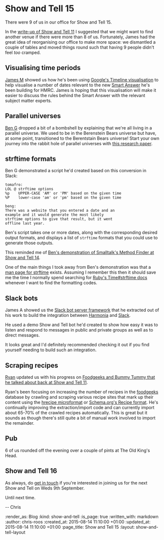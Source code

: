 Show and Tell 15
================

There were 9 of us in our office for Show and Tell 15.

In the [write-up of Show and Tell 11][show-and-tell-11] I suggested that we might want to find another venue if there were more than 8 of us. Fortunately, James had the great idea of reorganising our office to make more space: we dismantled a couple of tables and moved things round such that having 9 people didn't feel _too_ cramped.

## Visualising time periods

[James M][james-m] showed us how he's been using [Google's Timeline visualisation][timelines] to help visualise a number of dates relevant to the new [Smart Answer][smart-answers] he's been building for HMRC. James is hoping that this visualisation will make it easier to discuss the rules behind the Smart Answer with the relevant subject matter experts.

## Parallel universes

[Ben G][ben-g] dropped a bit of a bombshell by explaining that we're all living in a parallel universe. We used to be in the Berenstein Bears universe but have, at some point, transitioned to the Berentstain Bears universe! Start your own journey into the rabbit hole of parallel universes with [this research paper][berenstein-bears-blog-post].

## strftime formats

Ben G demonstrated a script he'd created based on this conversion in Slack:

    tomafro:
    LOL @ strftime options
    %p    UPPER-CASE 'AM' or 'PM' based on the given time
    %P    lower-case 'am' or 'pm' based on the given time

    beng:
    There was a website that you entered a date and an
    example and it would generate the most likely
    strftime options to give that result, but it went
    offline last year.

Ben's script takes one or more dates, along with the corresponding desired output formats, and displays a list of `strftime` formats that you could use to generate those outputs.

This reminded me of [Ben's demonstration of Smalltalk's Method Finder at Show and Tell 14][show-and-tell-14-smalltalk-method-finder].

One of the main things I took away from Ben's demonstration was that a [man page for strftime][strftime-man-page] exists. Assuming I remember this then it should save me the time I normally spend searching for [Ruby's Time#strftime docs][strftime-ruby] whenever I want to find the formatting codes.

## Slack bots

James A showed us the [Slack bot server framework][slack-bot-server-framework] that he extracted out of his work to build the integration between [Harmonia][harmonia] and [Slack][slack].

He used a demo Show and Tell bot he'd created to show how easy it was to listen and respond to messages in public and private groups as well as to direct messages.

It looks great and I'd definitely recommended checking it out if you find yourself needing to build such an integration.

## Scraping recipes

[Ryan][ryan] updated us with his progress on [Foodgeeks and Bummy Tummy that he talked about back at Show and Tell 11][show-and-tell-11-foodgeeks-and-bummy-tummy].

Ryan's been focusing on increasing the number of recipes in the [foodgeeks][] database by crawling and scraping various recipe sites that mark up their content using the [hrecipe microformat][hrecipe] or [Schema.org's Recipe format][schema-org-recipe]. He's continually improving the extraction/import code and can currently import about 65-70% of the crawled recipes automatically. This is great but it sounds as though there's still quite a bit of manual work involved to import the remainder.

## Pub

6 of us rounded off the evening over a couple of pints at The Old King's Head.

## Show and Tell 16

As always, do [get in touch][contact] if you're interested in joining us for the next Show and Tell on Weds 9th September.

Until next time.

-- Chris

[ben-g]: https://twitter.com/beng
[berenstein-bears-blog-post]: http://woodbetweenworlds.blogspot.co.uk/2012/08/the-berenstein-bears-we-are-living-in.html
[contact]: /contact
[foodgeeks]: http://www.foodgeeks.com/
[harmonia]: https://harmonia.io
[hrecipe]: http://microformats.org/wiki/hrecipe
[james-m]: /james-mead
[ryan]: http://ryansnyder.me/
[schema-org-recipe]: https://schema.org/Recipe
[show-and-tell-11]: /show-and-tell-11
[show-and-tell-11-foodgeeks-and-bummy-tummy]: /show-and-tell-11#foodgeeks-and-bummy-tummy
[show-and-tell-14-smalltalk-method-finder]: /show-and-tell-14#smalltalk-method-finder
[smart-answers]: https://github.com/alphagov/smart-answers
[slack]: https://www.slack.com
[slack-bot-server-framework]: https://github.com/exciting-io/slack-bot-server
[strftime-man-page]: http://linux.die.net/man/3/strftime
[strftime-ruby]: http://ruby-doc.org/core-2.2.0/Time.html#method-i-strftime
[timelines]: https://developers.google.com/chart/interactive/docs/gallery/timeline

:render_as: Blog
:kind: show-and-tell
:is_page: true
:written_with: markdown
:author: chris-roos
:created_at: 2015-08-14 11:10:00 +01:00
:updated_at: 2015-08-14 11:10:00 +01:00
:page_title: Show and Tell 15
:layout: show-and-tell-layout
